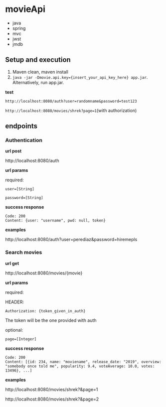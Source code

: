# movieApi

- java
- spring
- mvc
- jwst
- jmdb

## Setup and execution

1. Maven clean, maven install
2. `java -jar -Dmovie.api.key={insert_your_api_key_here} app.jar`.
Alternatively, run app.jar.

**test**

`http://localhost:8080/auth?user=randomname&password=test123` 

`http://localhost:8080/movies/shrek?page=1`(with authorization)

## endpoints 

### Authentication

**url post**

http://localhost:8080/auth

**url params**

required:

`user=[String]`

`password=[String]`

**success response** 

```
Code: 200
Content: {user: "username", pwd: null, token}
```

**examples** 

http://localhost:8080/auth?user=perediaz&password=hiremepls

### Search movies

**url get**

http://localhost:8080/movies/{movie}

**url params**

required:

HEADER:

`Authorization: {token_given_in_auth}`

The token will be the one provided with auth

optional:

`page=[Integer]`

**success response** 

```
Code: 200
Content: [{id: 234, name: "moviename", release_date: "2019", overview: "somebody once told me", popularity: 9.4, voteAverage: 10.0, votes: 13496}, ...]
```

**examples** 

http://localhost:8080/movies/shrek?&page=1

http://localhost:8080/movies/shrek?&page=2


